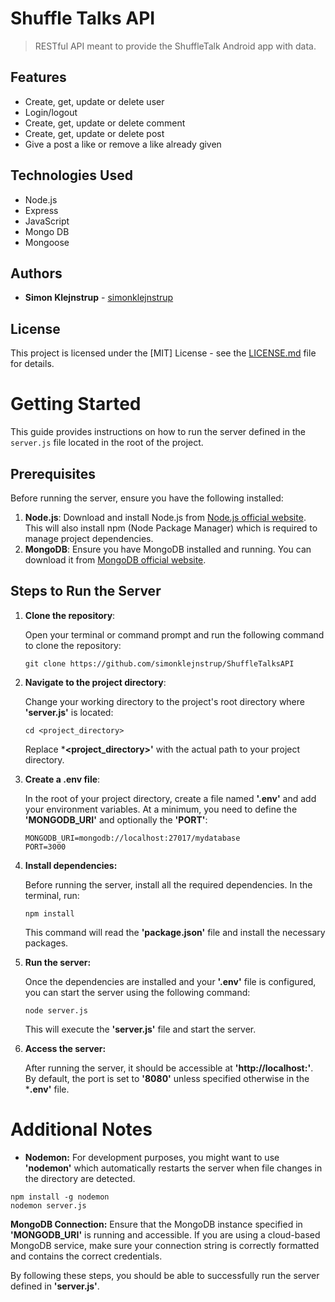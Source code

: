 # Shuffle Talks API

> RESTful API meant to provide the ShuffleTalk Android app with data.

## Features

- Create, get, update or delete user
- Login/logout
- Create, get, update or delete comment
- Create, get, update or delete post
- Give a post a like or remove a like already given

## Technologies Used

- Node.js
- Express
- JavaScript
- Mongo DB
- Mongoose

## Authors

- **Simon Klejnstrup** - [simonklejnstrup](https://github.com/simonklejnstrup)

## License

This project is licensed under the [MIT] License - see the [LICENSE.md](LICENSE.md) file for details.

# Getting Started

This guide provides instructions on how to run the server defined in the `server.js` file located in the root of the project.

## Prerequisites

Before running the server, ensure you have the following installed:

1. **Node.js**: Download and install Node.js from [Node.js official website](https://nodejs.org/). This will also install npm (Node Package Manager) which is required to manage project dependencies.
2. **MongoDB**: Ensure you have MongoDB installed and running. You can download it from [MongoDB official website](https://www.mongodb.com/try/download/community).

## Steps to Run the Server

1. **Clone the repository**:
   
   Open your terminal or command prompt and run the following command to clone the repository:
   ```
   git clone https://github.com/simonklejnstrup/ShuffleTalksAPI
   ```

2. **Navigate to the project directory**:

   Change your working directory to the project's root directory where **'server.js'** is located:

   ```
   cd <project_directory>
   ```

   Replace ***<project_directory>'** with the actual path to your project directory.

3. **Create a .env file**:

   In the root of your project directory, create a file named **'.env'** and add your environment variables. At a
   minimum, you need to define the **'MONGODB_URI'** and optionally the **'PORT'**:

   ```
   MONGODB_URI=mongodb://localhost:27017/mydatabase
   PORT=3000
   ```

4. **Install dependencies:**

   Before running the server, install all the required dependencies. In the terminal, run:

   ```
   npm install
   ```

   This command will read the **'package.json'** file and install the necessary packages.

5. **Run the server:**

   Once the dependencies are installed and your **'.env'** file is configured, you can start the server using the
   following command:

   ```
   node server.js
   ```

   This will execute the **'server.js'** file and start the server.

7. **Access the server:**

   After running the server, it should be accessible at **'http://localhost:<port>'**. By default, the port is set
   to
   **'8080'** unless specified otherwise in the ***.env'** file.

# Additional Notes

   - **Nodemon:** For development purposes, you might want to use **'nodemon'** which automatically restarts the server
     when file changes in the directory are detected.

   ```
   npm install -g nodemon
   nodemon server.js
   ```

   **MongoDB Connection:** Ensure that the MongoDB instance specified in **'MONGODB_URI'** is running and accessible. If
   you are using a cloud-based MongoDB service, make sure your connection string is correctly formatted and
   contains the correct credentials.

By following these steps, you should be able to successfully run the server defined in **'server.js'**.
